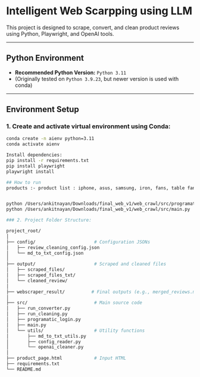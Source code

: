 # Intelligent Web Scarpping using LLM

This project is designed to scrape, convert, and clean product reviews using Python, Playwright, and OpenAI tools.

---

##  Python Environment

- **Recommended Python Version:** `Python 3.11`
- (Originally tested on `Python 3.9.23`, but newer version is used with conda)

---

##  Environment Setup

### 1. Create and activate virtual environment using Conda:

```bash
conda create -n aienv python=3.11
conda activate aienv

Install dependencies:
pip install -r requirements.txt
pip install playwright
playwright install

## How to run
products :- product list : iphone, asus, samsung, iron, fans, table fan,routers.


python /Users/ankitnayan/Downloads/final_web_v1/web_crawl/src/programatic_login.py
python /Users/ankitnayan/Downloads/final_web_v1/web_crawl/src/main.py

### 2. Project Folder Structure:

project_root/
│
├── config/                      # Configuration JSONs
│   ├── review_cleaning_config.json
│   └── md_to_txt_config.json
│
├── output/                      # Scraped and cleaned files
│   ├── scraped_files/
│   ├── scraped_files_txt/
│   └── cleaned_review/
│
├── webscraper_result/          # Final outputs (e.g., merged_reviews.md)
│
├── src/                         # Main source code
│   ├── run_converter.py
│   ├── run_cleaning.py
│   ├── programatic_login.py
│   ├── main.py
│   └── utils/                   # Utility functions
│       ├── md_to_txt_utils.py
│       ├── config_reader.py
│       └── openai_cleaner.py
│
├── product_page.html            # Input HTML
├── requirements.txt
└── README.md
